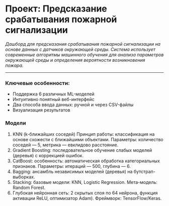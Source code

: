# Проект: Предсказание срабатывания пожарной сигнализации


*Дашборд для предсказания срабатывания пожарной сигнализации на основе данных с датчиков окружающей среды. Система использует современные алгоритмы машинного обучения для анализа параметров окружающей среды и определения вероятности возникновения пожара.*

---
### Ключевые особенности:
- Поддержка 6 различных ML-моделей
- Интуитивно понятный веб-интерфейс
- Два способа ввода данных: ручной и через CSV-файлы
- Визуализация результатов 

### Модели
1.	KNN (k-ближайших соседей)
Принцип работы: классификация на основе схожести с ближайшими объектами. Параметры: количество соседей — 5, метрика — евклидово расстояние.
2.	Gradient Boosting: последовательное обучение слабых моделей (деревья) с коррекцией ошибок.
3.	CatBoost: особенность: автоматическая обработка категориальных признаков. Параметры: итераций — 500, глубина — 6.
4.	Bagging: ансамбль независимых моделей (деревья) на бутстрап-выборках.
5.	Stacking:  базовые модели: KNN, Logistic Regression. Мета-модель: Random Forest.
6.	Глубокая нейронная сеть: 2 скрытых слоя по 64 нейрона, функция активации ReLU, оптимизатор Adam). Фреймворк: TensorFlow/Keras.
